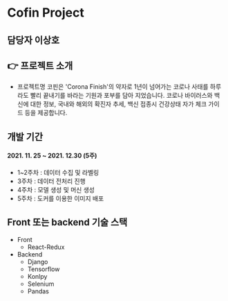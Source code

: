 # Cofin Project


## 담당자 이상호

## 👉 프로젝트 소개

- 프로젝트명 코핀은 'Corona Finish'의 약자로 1년이 넘어가는 코로나 사태를 하루라도 빨리 끝내기를 바라는 기원과 포부를 담아 지었습니다. 코로나 바이러스와 백신에 대한 정보, 국내와 해외의 확진자 추세, 백신 접종시 건강상태 자가 체크 가이드 등을 제공합니다.

## 개발 기간
#### 2021. 11. 25 ~ 2021. 12.30 (5주)

+ 1~2주차 : 데이터 수집 및 라벨링
+ 3주차 : 데이터 전처리 진행
+ 4주차 : 모델 생성 및 머신 생성
+ 5주차 : 도커를 이용한 이미지 배포


## Front 또는 backend 기술 스택
+ Front
  + React-Redux
+ Backend
  + Django
  + Tensorflow
  + Konlpy
  + Selenium
  + Pandas
